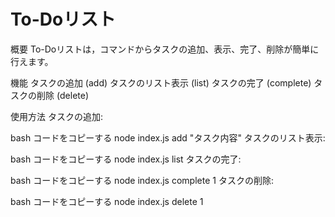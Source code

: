 # To-Doリスト

概要
To-Doリストは，コマンドからタスクの追加、表示、完了、削除が簡単に行えます。

機能
タスクの追加 (add)
タスクのリスト表示 (list)
タスクの完了 (complete)
タスクの削除 (delete)

使用方法
タスクの追加:

bash
コードをコピーする
node index.js add "タスク内容"
タスクのリスト表示:

bash
コードをコピーする
node index.js list
タスクの完了:

bash
コードをコピーする
node index.js complete 1
タスクの削除:

bash
コードをコピーする
node index.js delete 1
